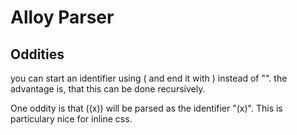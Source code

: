 # Alloy Parser

## Oddities

you can start an identifier using ( and end it with ) instead of "".
the advantage is, that this can be done recursively.

One oddity is that ((x)) will be parsed as the identifier "(x)".
This is particulary nice for inline css.

